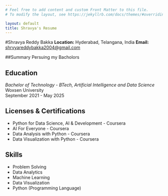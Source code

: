 ```yaml
---
# Feel free to add content and custom Front Matter to this file.
# To modify the layout, see https://jekyllrb.com/docs/themes/#overriding-theme-defaults

layout: default
title: Shravya's Resume
---
```


#Shravya Reddy Bakka
**Location:** Hyderabad, Telangana, India
**Email:** shrvyareddybakka2004@gmail.com

##Summary
Persuing my Bacholors 

## Education

*Bachelor of Technology - BTech, Artificial Intelligence and Data Science*  
Woxsen University  
September 2021 - May 2025

## Licenses & Certifications

- Python for Data Science, AI & Development - Coursera
- AI For Everyone - Coursera
- Data Analysis with Python - Coursera
- Data Visualization with Python - Coursera

## Skills

- Problem Solving
- Data Analytics
- Machine Learning
- Data Visualization
- Python (Programming Language)
